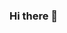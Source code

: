 ### Hi there 👋

<!--
**rexolion/rexolion** is a ✨ _special_ ✨ repository because its `README.md` (this file) appears on your GitHub profile.
[![Rexolion's GitHub stats](https://github-readme-stats.vercel.app/api?username=rexolion)](https://github.com/anuraghazra/github-readme-stats)


Here are some ideas to get you started:

- 🔭 I’m currently working on ...
- 🌱 I’m currently learning ...
- 👯 I’m looking to collaborate on ...
- 🤔 I’m looking for help with ...
- 💬 Ask me about ...
- 📫 How to reach me: ...
- 😄 Pronouns: ...
- ⚡ Fun fact: ...
-->
